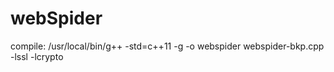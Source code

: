 # webSpider

compile:
/usr/local/bin/g++ -std=c++11 -g -o webspider webspider-bkp.cpp -lssl -lcrypto